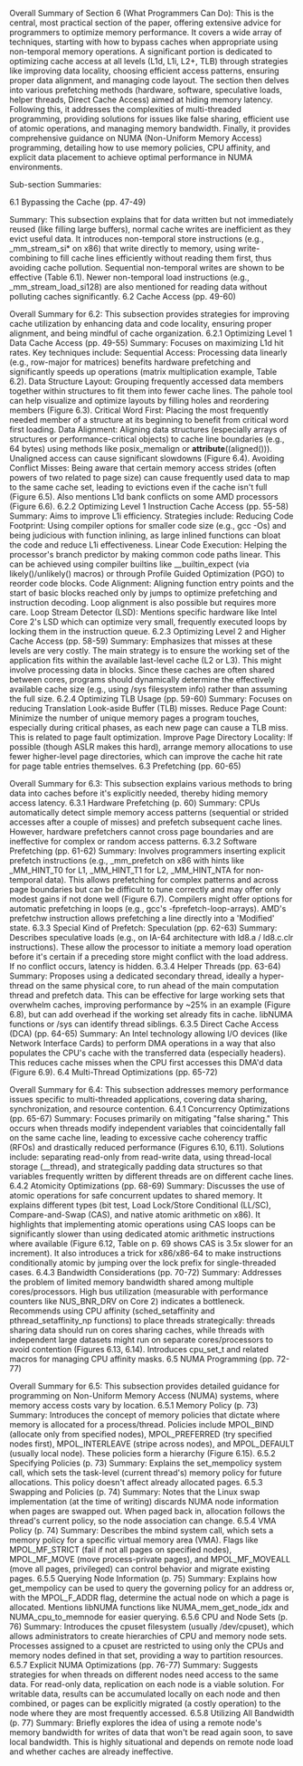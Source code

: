 Overall Summary of Section 6 (What Programmers Can Do):
This is the central, most practical section of the paper, offering extensive advice for programmers to optimize memory performance. It covers a wide array of techniques, starting with how to bypass caches when appropriate using non-temporal memory operations. A significant portion is dedicated to optimizing cache access at all levels (L1d, L1i, L2+, TLB) through strategies like improving data locality, choosing efficient access patterns, ensuring proper data alignment, and managing code layout. The section then delves into various prefetching methods (hardware, software, speculative loads, helper threads, Direct Cache Access) aimed at hiding memory latency. Following this, it addresses the complexities of multi-threaded programming, providing solutions for issues like false sharing, efficient use of atomic operations, and managing memory bandwidth. Finally, it provides comprehensive guidance on NUMA (Non-Uniform Memory Access) programming, detailing how to use memory policies, CPU affinity, and explicit data placement to achieve optimal performance in NUMA environments.

Sub-section Summaries:

6.1 Bypassing the Cache (pp. 47-49)

Summary: This subsection explains that for data written but not immediately reused (like filling large buffers), normal cache writes are inefficient as they evict useful data. It introduces non-temporal store instructions (e.g., _mm_stream_si* on x86) that write directly to memory, using write-combining to fill cache lines efficiently without reading them first, thus avoiding cache pollution. Sequential non-temporal writes are shown to be effective (Table 6.1). Newer non-temporal load instructions (e.g., _mm_stream_load_si128) are also mentioned for reading data without polluting caches significantly.
6.2 Cache Access (pp. 49-60)

Overall Summary for 6.2: This subsection provides strategies for improving cache utilization by enhancing data and code locality, ensuring proper alignment, and being mindful of cache organization.
6.2.1 Optimizing Level 1 Data Cache Access (pp. 49-55)
Summary: Focuses on maximizing L1d hit rates. Key techniques include:
Sequential Access: Processing data linearly (e.g., row-major for matrices) benefits hardware prefetching and significantly speeds up operations (matrix multiplication example, Table 6.2).
Data Structure Layout: Grouping frequently accessed data members together within structures to fit them into fewer cache lines. The pahole tool can help visualize and optimize layouts by filling holes and reordering members (Figure 6.3).
Critical Word First: Placing the most frequently needed member of a structure at its beginning to benefit from critical word first loading.
Data Alignment: Aligning data structures (especially arrays of structures or performance-critical objects) to cache line boundaries (e.g., 64 bytes) using methods like posix_memalign or __attribute__((aligned())). Unaligned access can cause significant slowdowns (Figure 6.4).
Avoiding Conflict Misses: Being aware that certain memory access strides (often powers of two related to page size) can cause frequently used data to map to the same cache set, leading to evictions even if the cache isn't full (Figure 6.5). Also mentions L1d bank conflicts on some AMD processors (Figure 6.6).
6.2.2 Optimizing Level 1 Instruction Cache Access (pp. 55-58)
Summary: Aims to improve L1i efficiency. Strategies include:
Reducing Code Footprint: Using compiler options for smaller code size (e.g., gcc -Os) and being judicious with function inlining, as large inlined functions can bloat the code and reduce L1i effectiveness.
Linear Code Execution: Helping the processor's branch predictor by making common code paths linear. This can be achieved using compiler builtins like __builtin_expect (via likely()/unlikely() macros) or through Profile Guided Optimization (PGO) to reorder code blocks.
Code Alignment: Aligning function entry points and the start of basic blocks reached only by jumps to optimize prefetching and instruction decoding. Loop alignment is also possible but requires more care.
Loop Stream Detector (LSD): Mentions specific hardware like Intel Core 2's LSD which can optimize very small, frequently executed loops by locking them in the instruction queue.
6.2.3 Optimizing Level 2 and Higher Cache Access (pp. 58-59)
Summary: Emphasizes that misses at these levels are very costly. The main strategy is to ensure the working set of the application fits within the available last-level cache (L2 or L3). This might involve processing data in blocks. Since these caches are often shared between cores, programs should dynamically determine the effectively available cache size (e.g., using /sys filesystem info) rather than assuming the full size.
6.2.4 Optimizing TLB Usage (pp. 59-60)
Summary: Focuses on reducing Translation Look-aside Buffer (TLB) misses.
Reduce Page Count: Minimize the number of unique memory pages a program touches, especially during critical phases, as each new page can cause a TLB miss. This is related to page fault optimization.
Improve Page Directory Locality: If possible (though ASLR makes this hard), arrange memory allocations to use fewer higher-level page directories, which can improve the cache hit rate for page table entries themselves.
6.3 Prefetching (pp. 60-65)

Overall Summary for 6.3: This subsection explains various methods to bring data into caches before it's explicitly needed, thereby hiding memory access latency.
6.3.1 Hardware Prefetching (p. 60)
Summary: CPUs automatically detect simple memory access patterns (sequential or strided accesses after a couple of misses) and prefetch subsequent cache lines. However, hardware prefetchers cannot cross page boundaries and are ineffective for complex or random access patterns.
6.3.2 Software Prefetching (pp. 61-62)
Summary: Involves programmers inserting explicit prefetch instructions (e.g., _mm_prefetch on x86 with hints like _MM_HINT_T0 for L1, _MM_HINT_T1 for L2, _MM_HINT_NTA for non-temporal data). This allows prefetching for complex patterns and across page boundaries but can be difficult to tune correctly and may offer only modest gains if not done well (Figure 6.7). Compilers might offer options for automatic prefetching in loops (e.g., gcc's -fprefetch-loop-arrays). AMD's prefetchw instruction allows prefetching a line directly into a 'Modified' state.
6.3.3 Special Kind of Prefetch: Speculation (pp. 62-63)
Summary: Describes speculative loads (e.g., on IA-64 architecture with ld8.a / ld8.c.clr instructions). These allow the processor to initiate a memory load operation before it's certain if a preceding store might conflict with the load address. If no conflict occurs, latency is hidden.
6.3.4 Helper Threads (pp. 63-64)
Summary: Proposes using a dedicated secondary thread, ideally a hyper-thread on the same physical core, to run ahead of the main computation thread and prefetch data. This can be effective for large working sets that overwhelm caches, improving performance by ~25% in an example (Figure 6.8), but can add overhead if the working set already fits in cache. libNUMA functions or /sys can identify thread siblings.
6.3.5 Direct Cache Access (DCA) (pp. 64-65)
Summary: An Intel technology allowing I/O devices (like Network Interface Cards) to perform DMA operations in a way that also populates the CPU's cache with the transferred data (especially headers). This reduces cache misses when the CPU first accesses this DMA'd data (Figure 6.9).
6.4 Multi-Thread Optimizations (pp. 65-72)

Overall Summary for 6.4: This subsection addresses memory performance issues specific to multi-threaded applications, covering data sharing, synchronization, and resource contention.
6.4.1 Concurrency Optimizations (pp. 65-67)
Summary: Focuses primarily on mitigating "false sharing." This occurs when threads modify independent variables that coincidentally fall on the same cache line, leading to excessive cache coherency traffic (RFOs) and drastically reduced performance (Figures 6.10, 6.11). Solutions include: separating read-only from read-write data, using thread-local storage (__thread), and strategically padding data structures so that variables frequently written by different threads are on different cache lines.
6.4.2 Atomicity Optimizations (pp. 68-69)
Summary: Discusses the use of atomic operations for safe concurrent updates to shared memory. It explains different types (bit test, Load Lock/Store Conditional (LL/SC), Compare-and-Swap (CAS), and native atomic arithmetic on x86). It highlights that implementing atomic operations using CAS loops can be significantly slower than using dedicated atomic arithmetic instructions where available (Figure 6.12, Table on p. 69 shows CAS is 3.5x slower for an increment). It also introduces a trick for x86/x86-64 to make instructions conditionally atomic by jumping over the lock prefix for single-threaded cases.
6.4.3 Bandwidth Considerations (pp. 70-72)
Summary: Addresses the problem of limited memory bandwidth shared among multiple cores/processors. High bus utilization (measurable with performance counters like NUS_BNR_DRV on Core 2) indicates a bottleneck. Recommends using CPU affinity (sched_setaffinity and pthread_setaffinity_np functions) to place threads strategically: threads sharing data should run on cores sharing caches, while threads with independent large datasets might run on separate cores/processors to avoid contention (Figures 6.13, 6.14). Introduces cpu_set_t and related macros for managing CPU affinity masks.
6.5 NUMA Programming (pp. 72-77)

Overall Summary for 6.5: This subsection provides detailed guidance for programming on Non-Uniform Memory Access (NUMA) systems, where memory access costs vary by location.
6.5.1 Memory Policy (p. 73)
Summary: Introduces the concept of memory policies that dictate where memory is allocated for a process/thread. Policies include MPOL_BIND (allocate only from specified nodes), MPOL_PREFERRED (try specified nodes first), MPOL_INTERLEAVE (stripe across nodes), and MPOL_DEFAULT (usually local node). These policies form a hierarchy (Figure 6.15).
6.5.2 Specifying Policies (p. 73)
Summary: Explains the set_mempolicy system call, which sets the task-level (current thread's) memory policy for future allocations. This policy doesn't affect already allocated pages.
6.5.3 Swapping and Policies (p. 74)
Summary: Notes that the Linux swap implementation (at the time of writing) discards NUMA node information when pages are swapped out. When paged back in, allocation follows the thread's current policy, so the node association can change.
6.5.4 VMA Policy (p. 74)
Summary: Describes the mbind system call, which sets a memory policy for a specific virtual memory area (VMA). Flags like MPOL_MF_STRICT (fail if not all pages on specified nodes), MPOL_MF_MOVE (move process-private pages), and MPOL_MF_MOVEALL (move all pages, privileged) can control behavior and migrate existing pages.
6.5.5 Querying Node Information (p. 75)
Summary: Explains how get_mempolicy can be used to query the governing policy for an address or, with the MPOL_F_ADDR flag, determine the actual node on which a page is allocated. Mentions libNUMA functions like NUMA_mem_get_node_idx and NUMA_cpu_to_memnode for easier querying.
6.5.6 CPU and Node Sets (p. 76)
Summary: Introduces the cpuset filesystem (usually /dev/cpuset), which allows administrators to create hierarchies of CPU and memory node sets. Processes assigned to a cpuset are restricted to using only the CPUs and memory nodes defined in that set, providing a way to partition resources.
6.5.7 Explicit NUMA Optimizations (pp. 76-77)
Summary: Suggests strategies for when threads on different nodes need access to the same data. For read-only data, replication on each node is a viable solution. For writable data, results can be accumulated locally on each node and then combined, or pages can be explicitly migrated (a costly operation) to the node where they are most frequently accessed.
6.5.8 Utilizing All Bandwidth (p. 77)
Summary: Briefly explores the idea of using a remote node's memory bandwidth for writes of data that won't be read again soon, to save local bandwidth. This is highly situational and depends on remote node load and whether caches are already ineffective.